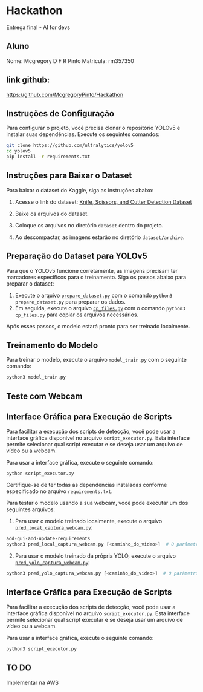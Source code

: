 
# Hackathon
Entrega final - AI for devs

## Aluno
Nome: Mcgregory D F R Pinto
Matricula: rm357350

## link github:
https://github.com/McgregoryPinto/Hackathon

## Instruções de Configuração

Para configurar o projeto, você precisa clonar o repositório YOLOv5 e instalar suas dependências. Execute os seguintes comandos:

```bash
git clone https://github.com/ultralytics/yolov5
cd yolov5
pip install -r requirements.txt
```
## Instruções para Baixar o Dataset

Para baixar o dataset do Kaggle, siga as instruções abaixo:

1. Acesse o link do dataset: [Knife, Scissors, and Cutter Detection Dataset](https://www.kaggle.com/datasets/feliparus/knife-scissors-and-cutter-detection-dataset/data)
2. Baixe os arquivos do dataset.
3. Coloque os arquivos no diretório `dataset` dentro do projeto.

4. Ao descompactar, as imagens estarão no diretório `dataset/archive`.

## Preparação do Dataset para YOLOv5

Para que o YOLOv5 funcione corretamente, as imagens precisam ter marcadores específicos para o treinamento. Siga os passos abaixo para preparar o dataset:

1. Execute o arquivo [`prepare_dataset.py`](./prepare_dataset.py) com o comando `python3 prepare_dataset.py` para preparar os dados.
2. Em seguida, execute o arquivo [`cp_files.py`](./cp_files.py) com o comando `python3 cp_files.py` para copiar os arquivos necessários.

Após esses passos, o modelo estará pronto para ser treinado localmente.

## Treinamento do Modelo

Para treinar o modelo, execute o arquivo `model_train.py` com o seguinte comando:

```bash
python3 model_train.py
```

## Teste com Webcam
## Interface Gráfica para Execução de Scripts

Para facilitar a execução dos scripts de detecção, você pode usar a interface gráfica disponível no arquivo `script_executor.py`. Esta interface permite selecionar qual script executar e se deseja usar um arquivo de vídeo ou a webcam.

Para usar a interface gráfica, execute o seguinte comando:

```bash
python script_executor.py
```

Certifique-se de ter todas as dependências instaladas conforme especificado no arquivo `requirements.txt`.


Para testar o modelo usando a sua webcam, você pode executar um dos seguintes arquivos:

1. Para usar o modelo treinado localmente, execute o arquivo [`pred_local_captura_webcam.py`](./pred_local_captura_webcam.py):

```bash
add-gui-and-update-requirements
python3 pred_local_captura_webcam.py [<caminho_do_video>]  # O parâmetro <caminho_do_video> é opcional. Se não for informado, a webcam será usada.

```

2. Para usar o modelo treinado da própria YOLO, execute o arquivo [`pred_yolo_captura_webcam.py`](./pred_yolo_captura_webcam.py):

```bash
python3 pred_yolo_captura_webcam.py [<caminho_do_video>]  # O parâmetro <caminho_do_video> é opcional. Se não for informado, a webcam será usada.
```


## Interface Gráfica para Execução de Scripts

Para facilitar a execução dos scripts de detecção, você pode usar a interface gráfica disponível no arquivo `script_executor.py`. Esta interface permite selecionar qual script executar e se deseja usar um arquivo de vídeo ou a webcam.

Para usar a interface gráfica, execute o seguinte comando:

```bash
python3 script_executor.py
```
## TO DO
Implementar na AWS 